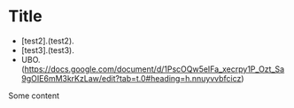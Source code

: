 # Title

* [test2].(test2).
* [test3].(test3).
* UBO.(https://docs.google.com/document/d/1PscOQw5eIFa_xecrpy1P_Ozt_Sa9gOIE6mM3krKzLaw/edit?tab=t.0#heading=h.nnuyvvbfcicz)


Some content
